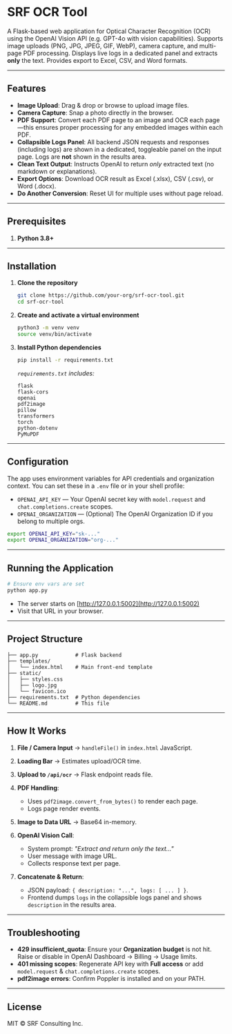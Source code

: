 # SRF OCR Tool

A Flask-based web application for Optical Character Recognition (OCR) using the OpenAI Vision API (e.g. GPT-4o with vision capabilities). Supports image uploads (PNG, JPG, JPEG, GIF, WebP), camera capture, and multi-page PDF processing. Displays live logs in a dedicated panel and extracts **only** the text. Provides export to Excel, CSV, and Word formats.

---

## Features

* **Image Upload**: Drag & drop or browse to upload image files.
* **Camera Capture**: Snap a photo directly in the browser.
* **PDF Support**: Convert each PDF page to an image and OCR each page—this ensures proper processing for any embedded images within each PDF.
* **Collapsible Logs Panel**: All backend JSON requests and responses (including logs) are shown in a dedicated, toggleable panel on the input page. Logs are **not** shown in the results area.
* **Clean Text Output**: Instructs OpenAI to return *only* extracted text (no markdown or explanations).
* **Export Options**: Download OCR result as Excel (.xlsx), CSV (.csv), or Word (.docx).
* **Do Another Conversion**: Reset UI for multiple uses without page reload.

---

## Prerequisites

1. **Python 3.8+**
---

## Installation

1. **Clone the repository**

   ```bash
   git clone https://github.com/your-org/srf-ocr-tool.git
   cd srf-ocr-tool
   ```

2. **Create and activate a virtual environment**

   ```bash
   python3 -m venv venv
   source venv/bin/activate
   ```

3. **Install Python dependencies**

   ```bash
   pip install -r requirements.txt
   ```

   *`requirements.txt` includes:*

   ```text
   flask
   flask-cors
   openai
   pdf2image
   pillow
   transformers
   torch
   python-dotenv
   PyMuPDF
   ```

---

## Configuration

The app uses environment variables for API credentials and organization context. You can set these in a `.env` file or in your shell profile:

* `OPENAI_API_KEY` — Your OpenAI secret key with `model.request` and `chat.completions.create` scopes.
* `OPENAI_ORGANIZATION` — (Optional) The OpenAI Organization ID if you belong to multiple orgs.

```bash
export OPENAI_API_KEY="sk-..."
export OPENAI_ORGANIZATION="org-..."
```

---

## Running the Application

```bash
# Ensure env vars are set
python app.py
```

* The server starts on [http://127.0.0.1:5002](http://127.0.0.1:5002)
* Visit that URL in your browser.

---

## Project Structure

```
├── app.py            # Flask backend
├── templates/
│   └── index.html    # Main front-end template
├── static/
│   ├── styles.css
│   ├── logo.jpg
│   └── favicon.ico
├── requirements.txt  # Python dependencies
└── README.md         # This file
```

---

## How It Works

1. **File / Camera Input** → `handleFile()` in `index.html` JavaScript.
2. **Loading Bar** → Estimates upload/OCR time.
3. **Upload to `/api/ocr`** → Flask endpoint reads file.
4. **PDF Handling**:

   * Uses `pdf2image.convert_from_bytes()` to render each page.
   * Logs page render events.
5. **Image to Data URL** → Base64 in-memory.
6. **OpenAI Vision Call**:

   * System prompt: *"Extract and return only the text..."*
   * User message with image URL.
   * Collects response text per page.
7. **Concatenate & Return**:

   * JSON payload: `{ description: "...", logs: [ ... ] }`.
   * Frontend dumps `logs` in the collapsible logs panel and shows `description` in the results area.

---

## Troubleshooting

* **429 insufficient\_quota**: Ensure your **Organization budget** is not hit. Raise or disable in OpenAI Dashboard → Billing → Usage limits.
* **401 missing scopes**: Regenerate API key with **Full access** or add `model.request` & `chat.completions.create` scopes.
* **pdf2image errors**: Confirm Poppler is installed and on your PATH.

---

## License

MIT © SRF Consulting Inc.
